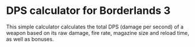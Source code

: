 # DPS calculator for Borderlands 3

This simple calculator calculates the total DPS (damage per second) of a weapon based on its raw damage, fire rate, magazine size and reload time, as well as bonuses.
